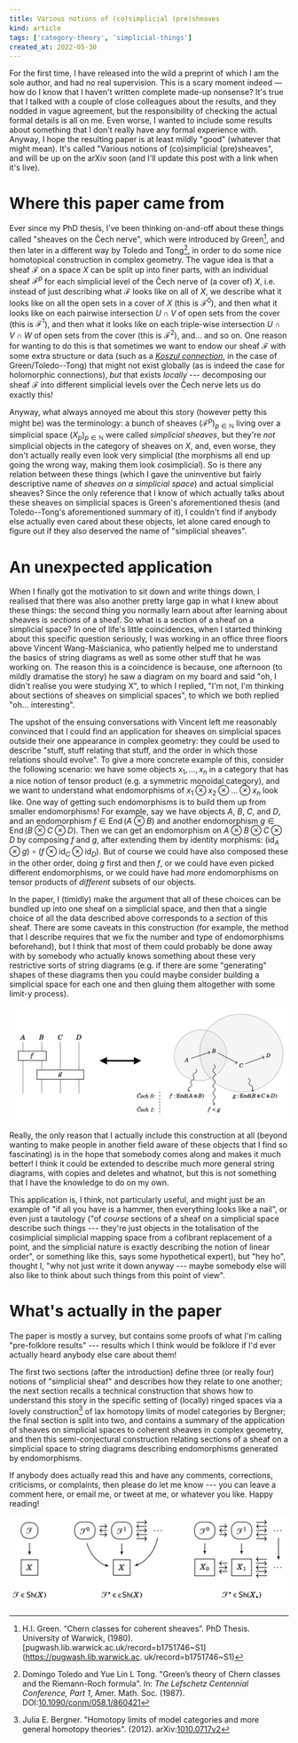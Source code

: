 ```yaml
---
title: Various notions of (co)simplicial (pre)sheaves
kind: article
tags: ['category-theory', 'simplicial-things']
created_at: 2022-05-30
---
```


For the first time, I have released into the wild a preprint of which I am the sole author, and had no real supervision. This is a scary moment indeed — how do I know that I haven't written complete made-up nonsense? It's true that I talked with a couple of close colleagues about the results, and they nodded in vague agreement, but the responsibility of checking the actual formal details is all on me. Even worse, I wanted to include some results about something that I don't really have any formal experience with. Anyway, I hope the resulting paper is at least mildly "good" (whatever that might mean). It's called "Various notions of (co)simplicial (pre)sheaves", and will be up on the arXiv soon (and I'll update this post with a link when it's live).

<!-- more -->

# Where this paper came from

Ever since my PhD thesis, I've been thinking on-and-off about these things called "sheaves on the Čech nerve", which were introduced by Green[^1], and then later in a different way by Toledo and Tong[^2], in order to do some nice homotopical construction in complex geometry.
The vague idea is that a sheaf $\mathcal{F}$ on a space $X$ can be split up into finer parts, with an individual sheaf $\mathcal{F}^p$ for each simplicial level of the Čech nerve of (a cover of) $X$, i.e. instead of just describing what $\mathcal{F}$ looks like on all of $X$, we describe what it looks like on all the open sets in a cover of $X$ (this is $\mathcal{F}^0$), and then what it looks like on each pairwise intersection $U\cap V$ of open sets from the cover (this is $\mathcal{F}^1$), and then what it looks like on each triple-wise intersection $U\cap V\cap W$ of open sets from the cover (this is $\mathcal{F}^2$), and... and so on.
One reason for wanting to do this is that sometimes we want to endow our sheaf $\mathcal{F}$ with some extra structure or data (such as a [*Koszul connection*](https://en.wikipedia.org/wiki/Connection_(vector_bundle)#Formal_definition), in the case of Green/Toledo--Tong) that might not exist globally (as is indeed the case for holomorphic connections), *but* that exists *locally* --- decomposing our sheaf $\mathcal{F}$ into different simplicial levels over the Čech nerve lets us do exactly this!

Anyway, what always annoyed me about this story (however petty this might be) was the terminology: a bunch of sheaves $(\mathcal{F}^p)_{p\in\mathbb{N}}$ living over a simplicial space $(X_p)_{p\in\mathbb{N}}$ were called *simplicial sheaves*, but they're *not* simplicial objects in the category of sheaves on $X$, and, even worse, they don't actually really even look very simplicial (the morphisms all end up going the wrong way, making them look *co*simplicial).
So is there any relation between these things (which I gave the uninventive but fairly descriptive name of *sheaves on a simplicial space*) and actual simplicial sheaves?
Since the only reference that I know of which actually talks about these sheaves on simplicial spaces is Green's aforementioned thesis (and Toledo--Tong's aforementioned summary of it), I couldn't find if anybody else actually even cared about these objects, let alone cared enough to figure out if they also deserved the name of "simplicial sheaves".


# An unexpected application

When I finally got the motivation to sit down and write things down, I realised that there was also another pretty large gap in what I knew about these things: the second thing you normally learn about after learning about sheaves is *sections* of a sheaf.
So what is a section of a sheaf on a simplicial space?
In one of life's little coincidences, when I started thinking about this specific question seriously, I was working in an office three floors above Vincent Wang-Maścianica, who patiently helped me to understand the basics of string diagrams as well as some other stuff that he was working on.
The reason this is a coincidence is because, one afternoon (to mildly dramatise the story) he saw a diagram on my board and said "oh, I didn't realise you were studying X", to which I replied, "I'm not, I'm thinking about sections of sheaves on simplicial spaces", to which we both replied "oh... interesting".

The upshot of the ensuing conversations with Vincent left me reasonably convinced that I could find an application for sheaves on simplicial spaces outside their one appearance in complex geometry: they could be used to describe "stuff, stuff relating that stuff, and the order in which those relations should evolve".
To give a more concrete example of this, consider the following scenario: we have some objects $x_1,\ldots,x_n$ in a category that has a nice notion of tensor product (e.g. a symmetric monoidal category), and we want to understand what endomorphisms of $x_1\otimes x_2\otimes \ldots\otimes x_n$ look like.
One way of getting such endomorphisms is to build them up from smaller endomorphisms!
For example, say we have objects $A$, $B$, $C$, and $D$, and an endomorphism $f\in\operatorname{End}(A\otimes B)$ and another endomorphism $g\in\operatorname{End}(B\otimes C\otimes D)$.
Then we can get an endomorphism on $A\otimes B\otimes C\otimes D$ by composing $f$ and $g$, after extending them by identity morphisms: $(\mathrm{id}_A\otimes g)\circ(f\otimes\mathrm{id}_C\otimes\mathrm{id}_D)$.
But of course we could have also composed these in the other order, doing $g$ first and then $f$, or we could have even picked different endomorphisms, or we could have had *more* endomorphisms on tensor products of *different* subsets of our objects.

In the paper, I (timidly) make the argument that all of these choices can be bundled up into one sheaf on a simplicial space, and then that a single choice of all the data described above corresponds to a *section* of this sheaf.
There are some caveats in this construction (for example, the method that I describe requires that we fix the number and type of endomorphisms beforehand), but I think that most of them could probably be done away with by somebody who actually knows something about these very restrictive sorts of string diagrams (e.g. if there are some "generating" shapes of these diagrams then you could maybe consider building a simplicial space for each one and then gluing them altogether with some limit-y process).

![String diagrams of a certain form correspond to sections of a specific sheaf on a simplicial space.](/assets/post-images/2022-05-30-endomorphism-construction.png)

Really, the only reason that I actually include this construction at all (beyond wanting to make people in another field aware of these objects that I find so fascinating) is in the hope that somebody comes along and makes it much better!
I think it could be extended to describe much more general string diagrams, with copies and deletes and whatnot, but this is not something that I have the knowledge to do on my own.

This application is, I think, not particularly useful, and might just be an example of "if all you have is a hammer, then everything looks like a nail", or even just a tautology ("of *course* sections of a sheaf on a simplicial space describe such things --- they're just objects in the totalisation of the cosimplicial simplicial mapping space from a cofibrant replacement of a point, and the simplicial nature is exactly describing the notion of linear order", or something like this, says some hypothetical expert), but "hey ho", thought I, "why not just write it down anyway --- maybe somebody else will also like to think about such things from this point of view".


# What's actually in the paper

The paper is mostly a survey, but contains some proofs of what I'm calling "pre-folklore results" --- results which I think would be folklore if I'd ever actually heard anybody else care about them!

The first two sections (after the introduction) define three (or really four) notions of "simplicial sheaf" and describes how they relate to one another; the next section recalls a technical construction that shows how to understand this story in the specific setting of (locally) ringed spaces via a lovely construction[^3] of lax homotopy limits of model categories by Bergner; the final section is split into two, and contains a summary of the application of sheaves on simplicial spaces to coherent sheaves in complex geometry, and then this semi-conjectural construction relating sections of a sheaf on a simplicial space to string diagrams describing endomorphisms generated by endomorphisms.

If anybody does actually read this and have any comments, corrections, criticisms, or complaints, then please do let me know --- you can leave a comment here, or email me, or tweet at me, or whatever you like.
Happy reading!

![The three main notions of simplicial sheaf.](/assets/post-images/2022-05-30-three-notions.png)

[^1]: H.I. Green. “Chern classes for coherent sheaves”. PhD Thesis. University of Warwick, (1980). [pugwash.lib.warwick.ac.uk/record=b1751746~S1](https://pugwash.lib.warwick.ac.
uk/record=b1751746~S1)
[^2]: Domingo Toledo and Yue Lin L Tong. "Green’s theory of Chern classes and the Riemann-Roch formula". In: *The Lefschetz Centennial Conference, Part 1*, Amer. Math. Soc. (1987). DOI:[10.1090/conm/058.1/860421](https://doi.org/10.1090/conm/058.1/860421)
[^3]: Julia E. Bergner. "Homotopy limits of model categories and more general homotopy theories". (2012). arXiv:[1010.0717v2](https://arxiv.org/abs/1010.0717v2)
